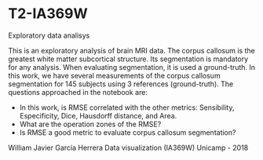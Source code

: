 # T2-IA369W
Exploratory data analisys

This is an exploratory analysis of brain MRI data. The corpus callosum is the greatest white matter subcortical structure. Its segmentation is mandatory for any 
analysis. When evaluating segmentation, it is used a ground-truth. In this work, we have several measurements of the corpus callosum segmentation for 145 subjects
using 3 references (ground-truth). The questions approached in the notebook are:

* In this work, is RMSE correlated with the other metrics: Sensibility, Especificity, Dice, Hausdorff distance, and Area.
* What are the operation zones of the RMSE?
* Is RMSE a good metric to evaluate corpus callosum segmentation?

William Javier Garcia Herrera
Data visualization (IA369W)
Unicamp - 2018

